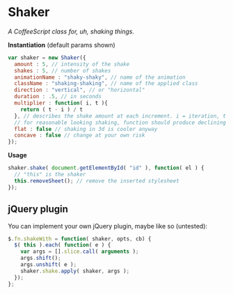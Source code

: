 # Shaker
_A CoffeeScript class for, uh, shaking things._

**Instantiation**
(default params shown)
```javascript
var shaker = new Shaker({
  amount : 5, // intensity of the shake
  shakes : 5, // number of shakes
  animationName : "shaky-shaky", // name of the animation
  className : "shaking-shaking", // name of the applied class
  direction : "vertical", // or "horizontal"
  duration : .5, // in seconds
  multiplier : function( i, t ){
    return ( t - i ) / t
  }, // describes the shake amount at each increment. i = iteration, t = @shakes
  // for reasonable looking shaking, function should produce declining values as i approaches t
  flat : false // shaking in 3d is cooler anyway
  concave : false // change at your own risk
});

```

**Usage**
```javascript
shaker.shake( document.getElementById( "id" ), function( el ) {
  // "this" is the shaker
  this.removeSheet(); // remove the inserted stylesheet
});

```

## jQuery plugin
You can implement your own jQuery plugin, maybe like so (untested):
```javascript
$.fn.shakeWith = function( shaker, opts, cb) {
  $( this ).each( function( e ) {
    var args = [].slice.call( arguments );
    args.shift();
    args.unshift( e );
    shaker.shake.apply( shaker, args );
  });
};

```